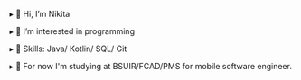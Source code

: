 ▸ 👋 Hi, I’m Nikita

▸ 👀 I’m interested in programming

▸ 🌱 Skills: Java/ Kotlin/ SQL/ Git 

▸ 🔭 For now I'm studying at BSUIR/FCAD/PMS for mobile software engineer. 
